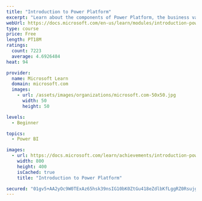 ```yaml
---
title: "Introduction to Power Platform"
excerpt: "Learn about the components of Power Platform, the business value for customers, and security of the technology."
webUrl: https://docs.microsoft.com/en-us/learn/modules/introduction-power-platform/
type: course
price: Free
length: PT18M
ratings:
  count: 7223
  average: 4.6926484
heat: 94

provider:
  name: Microsoft Learn
  domain: microsoft.com
  images:
    - url: /assets/images/organizations/microsoft.com-50x50.jpg
      width: 50
      height: 50

levels:
  - Beginner

topics:
  - Power BI

images:
  - url: https://docs.microsoft.com/learn/achievements/introduction-power-platform-social.png
    width: 800
    height: 400
    isCached: true
    title: "Introduction to Power Platform"

secured: "01gv5+AA2yOc9W0TExAz65hsk39nsIG10bK0ZtGu418eZdlbKfLggRZ0RsujgkQWjm0jAw70gSK3eTZn1Sz3UEFdmBMlwXXzqJN0j549JLQF39nZf02nBtpN5ADTHXP5eEsqCgPOVbOef6/f2JGfI8C5ibVcXMa9wXR9lNJF9hWK7g3IV4FaM+DzWjnI0ocYAP753z40vgQf+lIYnVnCVPGAKAebnuDkU3cz1/DYoR4eMLpJlWgxrX6Y3cRZf9N+/XfyOis6oqp+0Z5I4CPquEq5YVFolERjfW42HUrHwnNVqwYgV6tPv5K7sVJE1gobUDJ39ZY2CATAblgoPkDTYZ3Gu7IgJlr8crrkIFZgqjCTnatZWQ8+T1SWr8naAB1OmaQIFAndx7YxQu5JuCZ6OQ==;Hgc1c2kFQKys4s9l2QwD8Q=="
---
```


